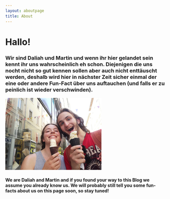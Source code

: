 ```yaml
---
layout: aboutpage
title: About
---
```

# Hallo!

### Wir sind Daliah und Martin und wenn ihr hier gelandet sein kennt ihr uns wahrscheinlich eh schon. Diejenigen die uns nocht nicht so gut kennen sollen aber auch nicht enttäuscht werden, deshalb wird hier in nächster Zeit sicher einmal der eine oder andere Fun-Fact über uns auftauchen (und falls er zu peinlich ist wieder verschwinden).


<img src="/assets/img/eis_vienne.jpeg" alt="Daliah und Martin essen geiles Eis in Vienne" width="60%">


#### We are Daliah and Martin and if you found your way to this Blog we assume you already know us. We will probably still tell you some fun-facts about us on this page soon, so stay tuned!